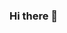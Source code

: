 ### Hi there 👋

<!--
**SpezialK71/SpezialK71** is a ✨ _special_ ✨ repository because its `README.md` (this file) appears on your GitHub profile.

Here are some ideas to get you started:

- 🔭 I’m currently working on Being less insulting to friends and family.
- 🌱 I’m currently learning Python and _Markdown_.
- 👯 I’m looking to collaborate on World Peace with Metta World Peace.
- 🤔 I’m looking for help with loops and algorithims.
- 💬 Ask me about 
- 📫 How to reach me: krroseng@gmail<dot>com
- 😄 Pronouns: I, me, mine.
- ⚡ Fun fact: 
-->
